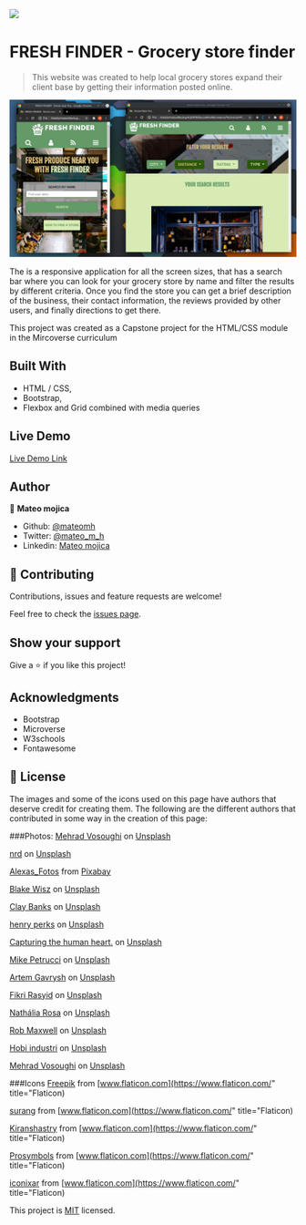 ![](https://img.shields.io/badge/Microverse-blueviolet)

# FRESH FINDER - Grocery store finder

> This website was created to help local grocery stores expand their client base by getting their information posted online.

![screenshot](./app_screenshot.png)

The is a responsive application for all the screen sizes, that has a search bar where you can look for your grocery store by name and filter the results by different criteria. Once you find the store you can get a brief description of the business, their contact information, the reviews provided by other users, and finally directions to get there.

This project was created as a Capstone project for the HTML/CSS module in the Mircoverse curriculum

## Built With

- HTML / CSS,
- Bootstrap,
- Flexbox and Grid combined with media queries

## Live Demo

[Live Demo Link](https://https://raw.githack.com/mateomh/Store-Finder/store-finder-page/index.html)


## Author

👤 **Mateo mojica**

- Github: [@mateomh](https://github.com/mateomh)
- Twitter: [@mateo_m_h](https://twitter.com/mateo_m_h)
- Linkedin: [Mateo mojica](https://linkedin.com/mateo_mojica_hernandez)


## 🤝 Contributing

Contributions, issues and feature requests are welcome!

Feel free to check the [issues page](issues/).

## Show your support

Give a ⭐️ if you like this project!

## Acknowledgments

- Bootstrap
- Microverse
- W3schools
- Fontawesome

## 📝 License

The images and some of the icons used on this page have authors that deserve credit for creating them. The following are the different authors that contributed in some way in the creation of this page:

###Photos:
[Mehrad Vosoughi](https://unsplash.com/@mehrad_vosoughi?utm_source=unsplash&amp;utm_medium=referral&amp;utm_content=creditCopyText) on [Unsplash](https://unsplash.com/s/photos/supermarket?utm_source=unsplash&amp;utm_medium=referral&amp;utm_content=creditCopyText)

[nrd](https://unsplash.com/@nicotitto?utm_source=unsplash&amp;utm_medium=referral&amp;utm_content=creditCopyText) on [Unsplash](https://unsplash.com/s/photos/supermarket?utm_source=unsplash&amp;utm_medium=referral&amp;utm_content=creditCopyText)

[Alexas_Fotos](https://pixabay.com/users/Alexas_Fotos-686414/?utm_source=link-attribution&amp;utm_medium=referral&amp;utm_campaign=image&amp;utm_content=1165437) from [Pixabay](https://pixabay.com/?utm_source=link-attribution&amp;utm_medium=referral&amp;utm_campaign=image&amp;utm_content=1165437)

[Blake Wisz](https://unsplash.com/@blakewisz?utm_source=unsplash&amp;utm_medium=referral&amp;utm_content=creditCopyText) on [Unsplash](https://unsplash.com/s/photos/supermarket?utm_source=unsplash&amp;utm_medium=referral&amp;utm_content=creditCopyText)

[Clay Banks](https://unsplash.com/@claybanks?utm_source=unsplash&amp;utm_medium=referral&amp;utm_content=creditCopyText) on [Unsplash](https://unsplash.com/s/photos/supermarket?utm_source=unsplash&amp;utm_medium=referral&amp;utm_content=creditCopyText)

[henry perks](https://unsplash.com/@hjkp?utm_source=unsplash&amp;utm_medium=referral&amp;utm_content=creditCopyText) on [Unsplash](https://unsplash.com/s/photos/supermarket?utm_source=unsplash&amp;utm_medium=referral&amp;utm_content=creditCopyText)

[Capturing the human heart.](https://unsplash.com/@dead____artist?utm_source=unsplash&amp;utm_medium=referral&amp;utm_content=creditCopyText) on [Unsplash](https://unsplash.com/s/photos/supermarket?utm_source=unsplash&amp;utm_medium=referral&amp;utm_content=creditCopyText)

[Mike Petrucci](https://unsplash.com/@mikepetrucci?utm_source=unsplash&amp;utm_medium=referral&amp;utm_content=creditCopyText) on [Unsplash](https://unsplash.com/s/photos/supermarket?utm_source=unsplash&amp;utm_medium=referral&amp;utm_content=creditCopyText)

[Artem Gavrysh](https://unsplash.com/@tmwd?utm_source=unsplash&amp;utm_medium=referral&amp;utm_content=creditCopyText) on [Unsplash](https://unsplash.com/s/photos/supermarket?utm_source=unsplash&amp;utm_medium=referral&amp;utm_content=creditCopyText)

[Fikri Rasyid](https://unsplash.com/@fikrirasyid?utm_source=unsplash&amp;utm_medium=referral&amp;utm_content=creditCopyText) on [Unsplash](https://unsplash.com/s/photos/supermarket?utm_source=unsplash&amp;utm_medium=referral&amp;utm_content=creditCopyText)

[Nathália Rosa](https://unsplash.com/@nathaliarosa?utm_source=unsplash&amp;utm_medium=referral&amp;utm_content=creditCopyText) on [Unsplash](https://unsplash.com/s/photos/supermarket?utm_source=unsplash&amp;utm_medium=referral&amp;utm_content=creditCopyText)

[Rob Maxwell](https://unsplash.com/@robmaxwell?utm_source=unsplash&amp;utm_medium=referral&amp;utm_content=creditCopyText) on [Unsplash](https://unsplash.com/s/photos/supermarket?utm_source=unsplash&amp;utm_medium=referral&amp;utm_content=creditCopyText)

[Hobi industri](https://unsplash.com/@hobiindustri?utm_source=unsplash&amp;utm_medium=referral&amp;utm_content=creditCopyText) on [Unsplash](https://unsplash.com/s/photos/supermarket?utm_source=unsplash&amp;utm_medium=referral&amp;utm_content=creditCopyText)

[Mehrad Vosoughi](https://unsplash.com/@mehrad_vosoughi?utm_source=unsplash&amp;utm_medium=referral&amp;utm_content=creditCopyText) on [Unsplash](https://unsplash.com/s/photos/supermarket?utm_source=unsplash&amp;utm_medium=referral&amp;utm_content=creditCopyText)

###Icons
[Freepik](https://www.flaticon.com/authors/freepik) from [www.flaticon.com](https://www.flaticon.com/" title="Flaticon)

[surang](https://www.flaticon.com/free-icon/placeholder_2942917) from [www.flaticon.com](https://www.flaticon.com/" title="Flaticon)

[Kiranshastry](https://www.flaticon.com/authors/kiranshastry) from [www.flaticon.com](https://www.flaticon.com/" title="Flaticon)

[Prosymbols](https://www.flaticon.com/authors/prosymbols) from [www.flaticon.com](https://www.flaticon.com/" title="Flaticon)

[iconixar](https://www.flaticon.com/authors/iconixar) from [www.flaticon.com](https://www.flaticon.com/" title="Flaticon)

This project is [MIT](lic.url) licensed.
